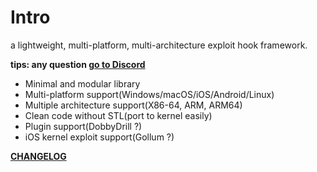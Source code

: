 # Intro

a lightweight, multi-platform, multi-architecture exploit hook framework.

**tips: any question [go to Discord](https://discordapp.com/invite/dAEEywt)**

- Minimal and modular library
- Multi-platform support(Windows/macOS/iOS/Android/Linux)
- Multiple architecture support(X86-64, ARM, ARM64)
- Clean code without STL(port to kernel easily)
- Plugin support(DobbyDrill ?)
- iOS kernel exploit support(Gollum ?)

**[CHANGELOG]()**
